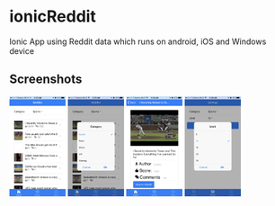 # ionicReddit
Ionic App using Reddit data which runs on android, iOS and Windows device

## Screenshots

<img src="https://github.com/sumeesh879/ionicReddit/blob/master/screenshots/home.PNG" width="100">
<img src="https://github.com/sumeesh879/ionicReddit/blob/master/screenshots/category.PNG" width="100">
<img src="https://github.com/sumeesh879/ionicReddit/blob/master/screenshots/details.PNG" width="100">
<img src="https://github.com/sumeesh879/ionicReddit/blob/master/screenshots/settings.PNG" width="100">

